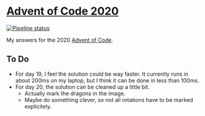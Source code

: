 # [Advent of Code 2020](https://adventofcode.com/2020)

[![Pipeline status][workflows-CI-badge]][actions]

My answers for the 2020 [Advent of Code](https://adventofcode.com/2020).

## To Do

* For day 19, I feel the solution could be way faster. It currently runs in about 200ms on my laptop, but I think it can be done in less than 100ms.
* For day 20, the solution can be cleaned up a little bit.
  * Actually mark the dragons in the image.
  * Maybe do something clever, so not all rotations have to be marked explicitely.


[workflows-CI-badge]: https://github.com/rjvdw/advent-of-code/workflows/CI%202020/badge.svg
[actions]: https://github.com/rjvdw/advent-of-code/actions?query=workflow%3A%22CI+2020%22
